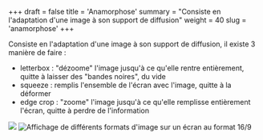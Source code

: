 +++
draft = false
title = 'Anamorphose'
summary = "Consiste en l'adaptation d'une image à son support de diffusion"
weight = 40
slug = 'anamorphose'
+++

Consiste en l'adaptation d'une image à son support de diffusion, il existe 3 manière de faire :

* letterbox : "dézoome" l'image jusqu'à ce qu'elle rentre entièrement, quitte à laisser des "bandes noires", du vide
* squeeze : remplis l'ensemble de l'écran avec l'image, quitte à la déformer
* edge crop : "zoome" l'image jusqu'à ce qu'elle remplisse entièrement l'écran, quitte à perdre de l'information

![](https://upload.wikimedia.org/wikipedia/commons/thumb/4/4b/Illustration_anamorph_letterbox.jpg/800px-Illustration_anamorph_letterbox.jpg)
![Affichage de différents formats d'image sur un écran au format 16/9](https://upload.wikimedia.org/wikipedia/commons/2/22/Format_Image_Television_Cinema.jpg)